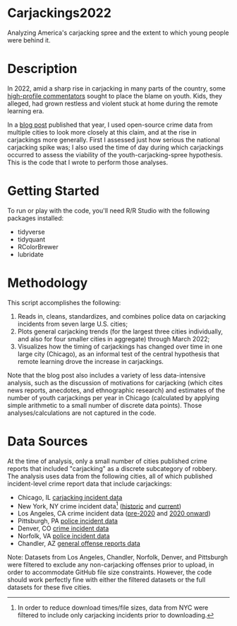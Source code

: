# Carjackings2022
Analyzing America's carjacking spree and the extent to which young people were behind it.

# Description
In 2022, amid a sharp rise in carjacking in many parts of the country, some [high-profile commentators](https://chicago.suntimes.com/crime/2022/2/7/22922606/carjacking-wave-violence-lori-lightfoot-remote-learning-teens-ctu-teachers-union) sought to place the blame on youth. Kids, they alleged, had grown restless and violent stuck at home during the remote learning era. 

In a [blog post](https://medium.com/@jakejeromesmith/fact-vs-fiction-americas-carjacking-spree-250733f3bbc2) published that year, I used open-source crime data from multiple cities to look more closely at this claim, and at the rise in carjackings more generally. First I assessed just how serious the national carjacking spike was; I also used the time of day during which carjackings occurred to assess the viability of the youth-carjacking-spree hypothesis. This is the code that I wrote to perform those analyses.

# Getting Started
To run or play with the code, you'll need R/R Studio with the following packages installed:
- tidyverse
- tidyquant
- RColorBrewer
- lubridate

# Methodology
This script accomplishes the following:
1. Reads in, cleans, standardizes, and combines police data on carjacking incidents from seven large U.S. cities; 
2. Plots general carjacking trends (for the largest three cities individually, and also for four smaller cities in aggregate) through March 2022;
3. Visualizes how the timing of carjackings has changed over time in one large city (Chicago), as an informal test of the central hypothesis that remote learning drove the increase in carjackings.

Note that the blog post also includes a variety of less data-intensive analysis, such as the discussion of motivations for carjacking (which cites news reports, anecdotes, and ethnographic research) and  estimates of the number of youth carjackings per year in Chicago (calculated by applying simple arithmetic to a small number of discrete data points). Those analyses/calculations are not captured in the code.

# Data Sources
At the time of analysis, only a small number of cities published crime reports that included "carjacking" as a discrete subcategory of robbery. The analysis uses data from the following cities, all of which published incident-level crime report data that include carjackings:
- Chicago, IL [carjacking incident data](https://data.cityofchicago.org/Public-Safety/Chicago-crime-incidents-carjackings-VEHICULAR-HIJA/t66u-yzsn/data)
- New York, NY crime incident data[^1] ([historic](https://data.cityofnewyork.us/Public-Safety/NYPD-Complaint-Data-Historic/qgea-i56i) and [current](https://data.cityofnewyork.us/Public-Safety/NYPD-Complaint-Data-Current-Year-To-Date-/5uac-w243))
- Los Angeles, CA crime incident data ([pre-2020](https://data.lacity.org/Public-Safety/Crime-Data-from-2010-to-2019/63jg-8b9z/about_data) and [2020 onward](https://data.lacity.org/Public-Safety/Crime-Data-from-2020-to-Present/2nrs-mtv8))
- Pittsburgh, PA [police incident data](https://data.wprdc.org/dataset/uniform-crime-reporting-data)
- Denver, CO [crime incident data](https://www.denvergov.org/opendata/dataset/city-and-county-of-denver-crime)
- Norfolk, VA [police incident data](https://data.norfolk.gov/Public-Safety/Police-Incident-Reports/r7bn-2egr)
- Chandler, AZ [general offense reports data](https://data.chandlerpd.com/catalog/general-offenses/)

[^1]: In order to reduce download times/file sizes, data from NYC were filtered to include only carjacking incidents prior to downloading.

Note: Datasets from Los Angeles, Chandler, Norfolk, Denver, and Pittsburgh were filtered to exclude any non-carjacking offenses prior to upload, in order to accommodate GitHub file size constraints. However, the code should work perfectly fine with either the filtered datasets or the full datasets for these five cities.
